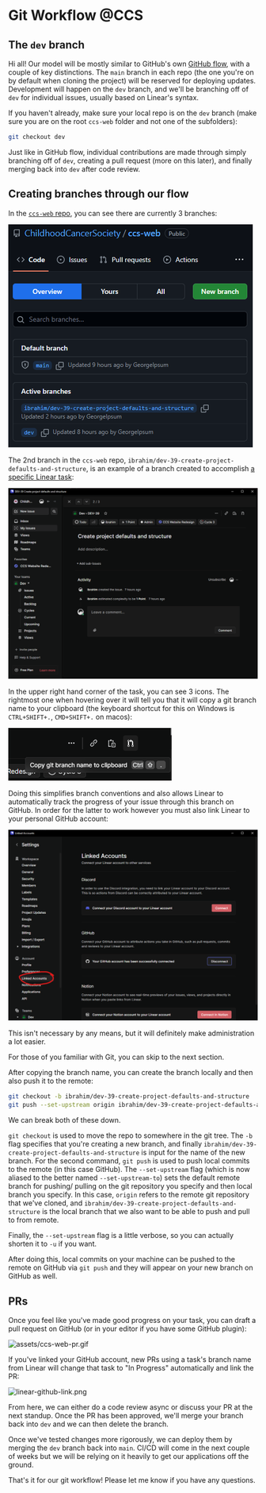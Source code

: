 # Git Workflow @CCS

## The `dev` branch

Hi all! Our model will be mostly similar to GitHub's own [GitHub flow](https://docs.github.com/en/get-started/quickstart/github-flow), with a couple of key distinctions. The `main` branch in each repo (the one you're on by default when cloning the project) will be reserved for deploying updates. Development will happen on the `dev` branch, and we'll be branching off of `dev` for individual issues, usually based on Linear's syntax.

If you haven't already, make sure your local repo is on the `dev` branch (make sure you are on the root `ccs-web` folder and not one of the subfolders):
```bash
git checkout dev
```

Just like in GitHub flow, individual contributions are made through simply branching off of `dev`, creating a pull request (more on this later), and finally merging back into `dev` after code review.

## Creating branches through our flow

In the [`ccs-web` repo](https://github.com/ChildhoodCancerSociety/ccs-web), you can see there are currently 3 branches:

![branches.png](assets/branches.png)

The 2nd branch in the `ccs-web` repo, `ibrahim/dev-39-create-project-defaults-and-structure`, is an example of a branch created to accomplish [a specific Linear task](https://linear.app/childhood-cancer-society/issue/DEV-39/create-project-defaults-and-structure):

![assets/linear-issue.png](assets/linear-issue.png)

In the upper right hand corner of the task, you can see 3 icons. The rightmost one when hovering over it will tell you that it will copy a git branch name to your clipboard (the keyboard shortcut for this on Windows is `CTRL+SHIFT+.`, `CMD+SHIFT+.` on macos):

![assets/linear-copy-branch-name.png](assets/linear-copy-branch-name.png)

Doing this simplifies branch conventions and also allows Linear to automatically track the progress of your issue through this branch on GitHub. In order for the latter to work however you must also link Linear to your personal GitHub account:

![assets/linear-linked-accts.png](assets/linear-linked-accts.png)

This isn't necessary by any means, but it will definitely make administration a lot easier.

For those of you familiar with Git, you can skip to the next section.

After copying the branch name, you can create the branch locally and then also push it to the remote:
```bash
git checkout -b ibrahim/dev-39-create-project-defaults-and-structure
git push --set-upstream origin ibrahim/dev-39-create-project-defaults-and-structure
```

We can break both of these down.

`git checkout` is used to move the repo to somewhere in the git tree. The `-b` flag specifies that you're creating a new branch, and finally `ibrahim/dev-39-create-project-defaults-and-structure` is input for the name of the new branch. For the second command, `git push` is used to push local commits to the remote (in this case GitHub). The `--set-upstream` flag (which is now aliased to the better named `--set-upstream-to`) sets the default remote branch for pushing/ pulling on the git repository you specify and then local branch you specify. In this case, `origin` refers to the remote git repository that we've cloned, and `ibrahim/dev-39-create-project-defaults-and-structure` is the local branch that we also want to be able to push and pull to from remote.

Finally, the `--set-upstream` flag is a little verbose, so you can actually shorten it to `-u` if you want.

After doing this, local commits on your machine can be pushed to the remote on GitHub via `git push` and they will appear on your new branch on GitHub as well.

## PRs

Once you feel like you've made good progress on your task, you can draft a pull request on GitHub (or in your editor if you have some GitHub plugin):

![assets/ccs-web-pr.gif](assets/ccs-web-pr.gif)

If you've linked your GitHub account, new PRs using a task's branch name from Linear will change that task to "In Progress" automatically and link the PR:

![linear-github-link.png](linear-github-link.png)

From here, we can either do a code review async or discuss your PR at the next standup. Once the PR has been approved, we'll merge your branch back into `dev` and we can then delete the branch.

Once we've tested changes more rigorously, we can deploy them by merging the `dev` branch back into `main`. CI/CD will come in the next couple of weeks but we will be relying on it heavily to get our applications off the ground.

That's it for our git workflow! Please let me know if you have any questions.